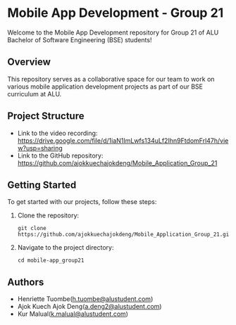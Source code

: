 # Mobile App Development - Group 21

Welcome to the Mobile App Development repository for Group 21 of ALU Bachelor of Software Engineering (BSE) students!

## Overview

This repository serves as a collaborative space for our team to work on various mobile application development projects as part of our BSE curriculum at ALU.

## Project Structure

- Link to the video recording: https://drive.google.com/file/d/1iaN1ImLwfs134uLf2Ihn9FtdomFrl47h/view?usp=sharing
- Link to the GitHub repository: https://github.com/ajokkuechajokdeng/Mobile_Application_Group_21

## Getting Started

To get started with our projects, follow these steps:

1. Clone the repository:

   ```
   git clone https://github.com/ajokkuechajokdeng/Mobile_Application_Group_21.git

   ```

2. Navigate to the project directory:

   ```
   cd mobile-app_group21

   ```

## Authors

- Henriette Tuombe(h.tuombe@alustudent.com)
- Ajok Kuech Ajok Deng(a.deng2@alustudent.com)
- Kur Malual(k.malual@alustudent.com)
